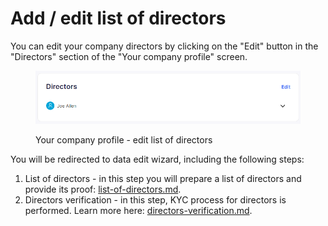 # Add / edit list of directors

You can edit your company directors by clicking on the "Edit" button in the "Directors" section of the "Your company profile" screen.

<figure><img src="../../../.gitbook/assets/directors (1).png" alt="Your company profile - edit list of directors"><figcaption><p>Your company profile - edit list of directors</p></figcaption></figure>

You will be redirected to data edit wizard, including the following steps:

1. List of directors - in this step you will prepare a list of directors and provide its proof: [list-of-directors.md](list-of-directors.md "mention").
2. Directors verification - in this step, KYC process for directors is performed. Learn more here: [directors-verification.md](directors-verification.md "mention").
